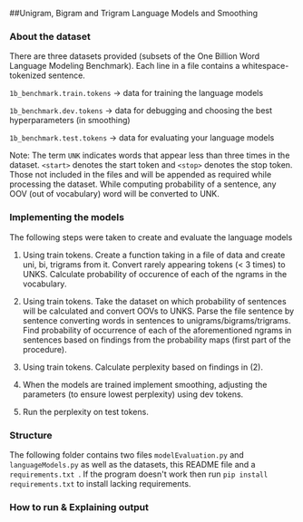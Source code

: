 ##Unigram, Bigram and Trigram Language Models and Smoothing

### About the dataset 
There are three datasets provided (subsets of the One Billion Word Language Modeling Benchmark). 
Each line in a file contains a whitespace-tokenized sentence.

`1b_benchmark.train.tokens` -> data for training the language models

`1b_benchmark.dev.tokens` -> data for debugging and choosing the best hyperparameters (in smoothing)

`1b_benchmark.test.tokens` -> data for evaluating your language models

Note: The term `UNK` indicates words that appear less than three times in the dataset.
 `<start>` denotes the start token and `<stop>` denotes the stop token. 
 Those not included in the files and will be appended as required while processing the dataset.
 While computing probability of a sentence, any OOV (out of vocabulary) word will be converted to UNK.
 
 ### Implementing the models
The following steps were taken to create and evaluate the language models
 
1) Using train tokens. Create a function taking in a file of data and create uni, bi, trigrams from it. 
 Convert rarely appearing tokens (< 3 times) to UNKS. Calculate probability of occurence of each of the ngrams in the vocabulary. 

2) Using train tokens. Take the dataset on which probability of sentences will be calculated and convert OOVs to UNKS.
Parse the file sentence by sentence converting words in sentences to unigrams/bigrams/trigrams. Find probability of occurrence of each of the aforementioned ngrams in sentences based on findings from the probability maps (first part of the procedure). 

3) Using train tokens. Calculate perplexity based on findings in (2). 

4) When the models are trained implement smoothing, 
adjusting the parameters (to ensure lowest perplexity) using dev tokens. 

5) Run the perplexity on test tokens. 

### Structure 
The following folder contains two files `modelEvaluation.py` and `languageModels.py`
as well as the datasets, this README file and a `requirements.txt `. 
If the program doesn't work then run `pip install requirements.txt` to install lacking requirements.

### How to run & Explaining output 

